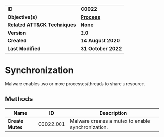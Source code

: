 <table>
<tr>
<td><b>ID</b></td>
<td><b>C0022</b></td>
</tr>
<tr>
<td><b>Objective(s)</b></td>
<td><b><a href="../process">Process</a></b></td>
</tr>
<tr>
<td><b>Related ATT&CK Techniques</b></td>
<td><b>None</b></td>
</tr>
<tr>
<td><b>Version</b></td>
<td><b>2.0</b></td>
</tr>
<tr>
<td><b>Created</b></td>
<td><b>14 August 2020</b></td>
</tr>
<tr>
<td><b>Last Modified</b></td>
<td><b>31 October 2022</b></td>
</tr>
</table>


# Synchronization

Malware enables two or more processes/threads to share a resource. 

## Methods

|Name|ID|Description|
|---|---|---|
|**Create Mutex**|C0022.001|Malware creates a mutex to enable synchronization.|
